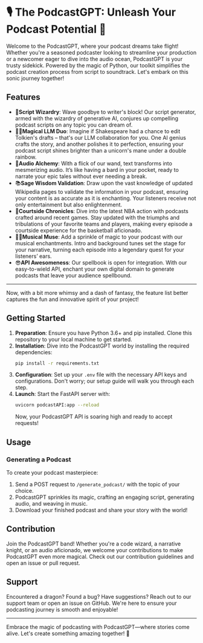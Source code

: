   # 🎙️ The PodcastGPT: Unleash Your Podcast Potential 🚀

Welcome to the PodcastGPT, where your podcast dreams take flight! Whether you're a seasoned podcaster looking to streamline your production or a newcomer eager to dive into the audio ocean, PodcastGPT is your trusty sidekick. Powered by the magic of Python, our toolkit simplifies the podcast creation process from script to soundtrack. Let's embark on this sonic journey together!

## Features

- 🧙**Script Wizardry**: Wave goodbye to writer's block! Our script generator, armed with the wizardry of generative AI, conjures up compelling podcast scripts on any topic you can dream of.
- 👯‍♀️**Magical LLM Duo**: Imagine if Shakespeare had a chance to edit Tolkien's drafts – that's our LLM collaboration for you. One AI genius crafts the story, and another polishes it to perfection, ensuring your podcast script shines brighter than a unicorn's mane under a double rainbow.
- 🧪**Audio Alchemy**: With a flick of our wand, text transforms into mesmerizing audio. It’s like having a bard in your pocket, ready to narrate your epic tales without ever needing a break.
- 📚**Sage Wisdom Validation**: Draw upon the vast knowledge of updated Wikipedia pages to validate the information in your podcast, ensuring your content is as accurate as it is enchanting. Your listeners receive not only entertainment but also enlightenment.
- 🏀**Courtside Chronicles**: Dive into the latest NBA action with podcasts crafted around recent games. Stay updated with the triumphs and tribulations of your favorite teams and players, making every episode a courtside experience for the basketball aficionado.
- 🧜‍♀️**Musical Muse**: Add a sprinkle of magic to your podcast with our musical enchantments. Intro and background tunes set the stage for your narrative, turning each episode into a legendary quest for your listeners’ ears.
- 😎**API Awesomeness**: Our spellbook is open for integration. With our easy-to-wield API, enchant your own digital domain to generate podcasts that leave your audience spellbound.

---

Now, with a bit more whimsy and a dash of fantasy, the feature list better captures the fun and innovative spirit of your project!

## Getting Started

1. **Preparation**: Ensure you have Python 3.6+ and pip installed. Clone this repository to your local machine to get started.
2. **Installation**: Dive into the PodcastGPT world by installing the required dependencies:
   ```bash
   pip install -r requirements.txt
   ```
3. **Configuration**: Set up your `.env` file with the necessary API keys and configurations. Don't worry; our setup guide will walk you through each step.
4. **Launch**: Start the FastAPI server with:
   ```bash
   uvicorn podcastAPI:app --reload
   ```
   Now, your PodcastGPT API is soaring high and ready to accept requests!

## Usage

### Generating a Podcast

To create your podcast masterpiece:

1. Send a POST request to `/generate_podcast/` with the topic of your choice.
2. PodcastGPT sprinkles its magic, crafting an engaging script, generating audio, and weaving in music.
3. Download your finished podcast and share your story with the world!

## Contribution

Join the PodcastGPT band! Whether you're a code wizard, a narrative knight, or an audio aficionado, we welcome your contributions to make PodcastGPT even more magical. Check out our contribution guidelines and open an issue or pull request.

## Support

Encountered a dragon? Found a bug? Have suggestions? Reach out to our support team or open an issue on GitHub. We're here to ensure your podcasting journey is smooth and enjoyable!

---

Embrace the magic of podcasting with PodcastGPT—where stories come alive. Let's create something amazing together! 🌟
